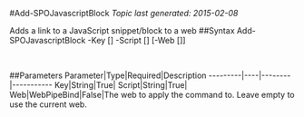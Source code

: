 #Add-SPOJavascriptBlock
*Topic last generated: 2015-02-08*

Adds a link to a JavaScript snippet/block to a web
##Syntax
    Add-SPOJavascriptBlock -Key [<String>] -Script [<String>] [-Web [<WebPipeBind>]]

&nbsp;

##Parameters
Parameter|Type|Required|Description
---------|----|--------|-----------
Key|String|True|
Script|String|True|
Web|WebPipeBind|False|The web to apply the command to. Leave empty to use the current web.

